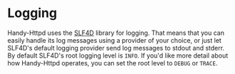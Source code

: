 # Logging

Handy-Httpd uses the [SLF4D](https://github.com/andrewlalis/slf4d) library for logging. That means that you can easily handle its log messages using a provider of your choice, or just let SLF4D's default logging provider send log messages to stdout and stderr. By default SLF4D's root logging level is `INFO`. If you'd like more detail about how Handy-Httpd operates, you can set the root level to `DEBUG` or `TRACE`.

